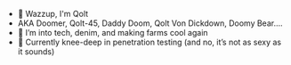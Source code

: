 - 👋 Wazzup, I'm Qolt
- AKA Doomer, Qolt-45, Daddy Doom, Qolt Von Dickdown, Doomy Bear....
- 👀 I’m into tech, denim, and making farms cool again
- 🤠 Currently knee-deep in penetration testing (and no, it’s not as sexy as it sounds)

<!---
QOLTVONDOOM/QOLTVONDOOM is a ✨ special ✨ repository because its `README.md` (this file) appears on your GitHub profile.
You can click the Preview link to take a look at your changes.
--->
